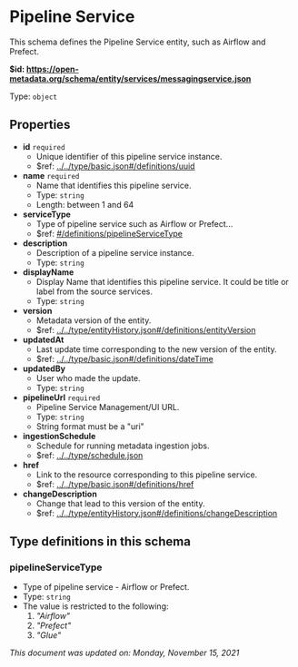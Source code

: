 # Pipeline Service

This schema defines the Pipeline Service entity, such as Airflow and Prefect.

**$id: https://open-metadata.org/schema/entity/services/messagingservice.json**

Type: `object`

## Properties
- **id** `required`
  - Unique identifier of this pipeline service instance.
  - $ref: [../../type/basic.json#/definitions/uuid](../types/basic.md#uuid)
- **name** `required`
  - Name that identifies this pipeline service.
  - Type: `string`
  - Length: between 1 and 64
- **serviceType**
  - Type of pipeline service such as Airflow or Prefect...
  - $ref: [#/definitions/pipelineServiceType](#pipelineservicetype)
- **description**
  - Description of a pipeline service instance.
  - Type: `string`
- **displayName**
  - Display Name that identifies this pipeline service. It could be title or label from the source services.
  - Type: `string`
- **version**
  - Metadata version of the entity.
  - $ref: [../../type/entityHistory.json#/definitions/entityVersion](../types/entityhistory.md#entityversion)
- **updatedAt**
  - Last update time corresponding to the new version of the entity.
  - $ref: [../../type/basic.json#/definitions/dateTime](../types/basic.md#datetime)
- **updatedBy**
  - User who made the update.
  - Type: `string`
- **pipelineUrl** `required`
  - Pipeline Service Management/UI URL.
  - Type: `string`
  - String format must be a "uri"
- **ingestionSchedule**
  - Schedule for running metadata ingestion jobs.
  - $ref: [../../type/schedule.json](../types/schedule.md)
- **href**
  - Link to the resource corresponding to this pipeline service.
  - $ref: [../../type/basic.json#/definitions/href](../types/basic.md#href)
- **changeDescription**
  - Change that lead to this version of the entity.
  - $ref: [../../type/entityHistory.json#/definitions/changeDescription](../types/entityhistory.md#changedescription)


## Type definitions in this schema

### pipelineServiceType

- Type of pipeline service - Airflow or Prefect.
- Type: `string`
- The value is restricted to the following: 
  1. _"Airflow"_
  2. _"Prefect"_
  3. _"Glue"_


_This document was updated on: Monday, November 15, 2021_